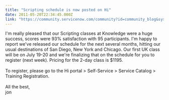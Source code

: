 ```yaml
---
title: "Scripting schedule is now posted on Hi"
date: 2011-05-20T22:34:45.000Z
link: "https://community.servicenow.com/community?id=community_blog&sys_id=3c1eae2ddbd0dbc01dcaf3231f961996"
---
```

<p>I'm really pleased that our Scripting classes at Knowledge were a huge success, scores were 93% satisfaction with 95 participants. I'm happy to report we've released our schedule for the next several months, hitting our usual destinations of San Diego, New York and Chicago. Our first UK class will be on July 19-20 and we're finalizing that on the schedule for you to register (next week). Pricing for the 2-day class is $1195. <br/><br/>To register, please go to the Hi portal &gt; Self-Service &gt; Service Catalog &gt; Training Registration.<br/><br/>All the best,<br/>jon</p>